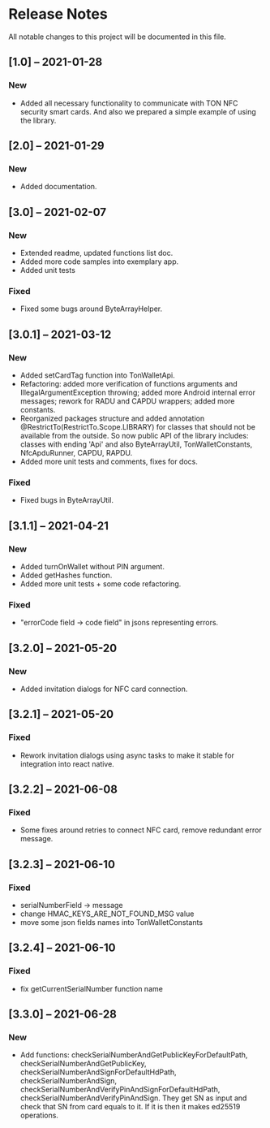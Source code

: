 # Release Notes

All notable changes to this project will be documented in this file.

## [1.0] – 2021-01-28

### New

- Added all necessary functionality to communicate with TON NFC security smart cards. And also we prepared a simple example of using the library.

## [2.0] – 2021-01-29

### New

- Added documentation.

## [3.0] – 2021-02-07

### New

- Extended readme, updated functions list doc.
- Added more code samples into exemplary app.
- Added unit tests

### Fixed

- Fixed some bugs around ByteArrayHelper.

## [3.0.1] – 2021-03-12

### New

- Added setCardTag function into TonWalletApi.
- Refactoring: added more verification of functions arguments and IllegalArgumentException throwing; added more Android internal error messages; rework for RADU and CAPDU wrappers; added more constants.
- Reorganized packages structure and added annotation @RestrictTo(RestrictTo.Scope.LIBRARY) for classes that should not be available from the outside. So now public API of the library includes: classes with ending 'Api' and also ByteArrayUtil, TonWalletConstants, NfcApduRunner, CAPDU, RAPDU.
- Added more unit tests and comments, fixes for docs.

### Fixed

- Fixed bugs in ByteArrayUtil.

## [3.1.1] – 2021-04-21

### New

- Added turnOnWallet without PIN argument.
- Added getHashes function.
- Added more unit tests + some code refactoring.

### Fixed 

- "errorCode field -> code field" in jsons representing errors.

## [3.2.0] – 2021-05-20

### New

- Added invitation dialogs for NFC card connection.

## [3.2.1] – 2021-05-20

### Fixed

- Rework invitation dialogs using async tasks to make it stable for integration into react native.

## [3.2.2] – 2021-06-08

### Fixed

- Some fixes around retries to connect NFC card, remove redundant error message.

## [3.2.3] – 2021-06-10

### Fixed

- serialNumberField -> message
- change HMAC_KEYS_ARE_NOT_FOUND_MSG value
- move some json fields names into TonWalletConstants

## [3.2.4] – 2021-06-10

### Fixed

- fix getCurrentSerialNumber function name

## [3.3.0] – 2021-06-28

### New

- Add functions: checkSerialNumberAndGetPublicKeyForDefaultPath, checkSerialNumberAndGetPublicKey, checkSerialNumberAndSignForDefaultHdPath, checkSerialNumberAndSign, checkSerialNumberAndVerifyPinAndSignForDefaultHdPath, checkSerialNumberAndVerifyPinAndSign. They get SN as input and check that SN from card equals to it. If it is then it makes ed25519 operations.
